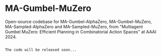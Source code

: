 # MA-Gumbel-MuZero
Open-source codebase for MA-Gumbel-AlphaZero, MA-Gumbel-MuZero, MA-Sampled-AlphaZero and MA-Sampled-MuZero, from "Multiagent Gumbel MuZero: Efficient Planning in Combinatorial Action Spaces" at AAAI 2024.

```

The code will be released soon...

```
